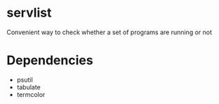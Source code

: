 # servlist
Convenient way to check whether a set of programs are running or not

# Dependencies
* psutil
* tabulate
* termcolor
